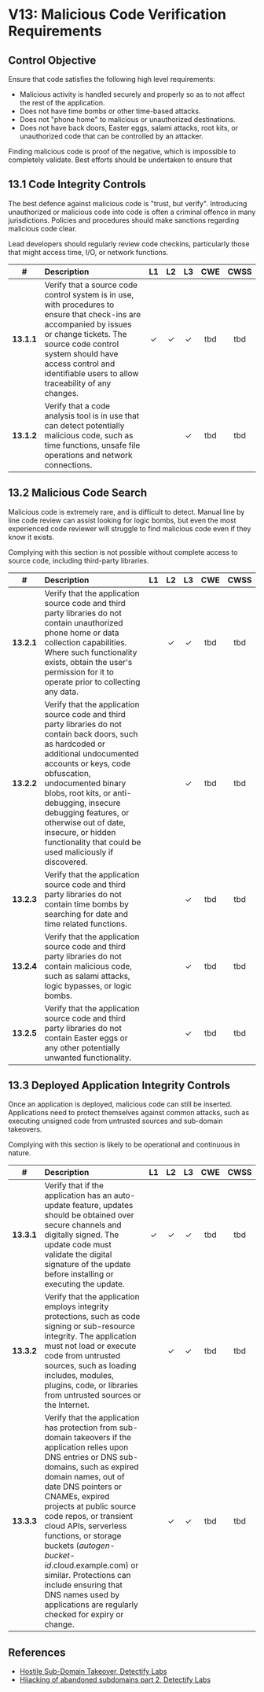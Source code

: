 # V13: Malicious Code Verification Requirements

## Control Objective

Ensure that code satisfies the following high level requirements:

* Malicious activity is handled securely and properly so as to not affect the rest of the application.
* Does not have time bombs or other time-based attacks.
* Does not "phone home" to malicious or unauthorized destinations.
* Does not have back doors, Easter eggs, salami attacks, root kits, or unauthorized code that can be controlled by an attacker.

Finding malicious code is proof of the negative, which is impossible to completely validate. Best efforts should be undertaken to ensure that

## 13.1 Code Integrity Controls

The best defence against malicious code is "trust, but verify". Introducing unauthorized or malicious code into code is often a criminal offence in many jurisdictions. Policies and procedures should make sanctions regarding malicious code clear.

Lead developers should regularly review code checkins, particularly those that might access time, I/O, or network functions.

| # | Description | L1 | L2 | L3 | CWE | CWSS |
| :---: | :--- | :---: | :---:| :---: | :---: | :---: |
| **13.1.1** | Verify that a source code control system is in use, with procedures to ensure that check-ins are accompanied by issues or change tickets. The source code control system should have access control and identifiable users to allow traceability of any changes. | ✓ | ✓ | ✓ | tbd | tbd | 
| **13.1.2** | Verify that a code analysis tool is in use that can detect potentially malicious code, such as time functions, unsafe file operations and network connections. | | | ✓ | tbd | tbd | 

## 13.2 Malicious Code Search

Malicious code is extremely rare, and is difficult to detect. Manual line by line code review can assist looking for logic bombs, but even the most experienced code reviewer will struggle to find malicious code even if they know it exists.

Complying with this section is not possible without complete access to source code, including third-party libraries.

| # | Description | L1 | L2 | L3 | CWE | CWSS |
| :---: | :--- | :---: | :---:| :---: | :---: | :---: |
| **13.2.1** | Verify that the application source code and third party libraries do not contain unauthorized phone home or data collection capabilities. Where such functionality exists, obtain the user's permission for it to operate prior to collecting any data. |  | ✓ | ✓ | tbd | tbd | 
| **13.2.2** | Verify that the application source code and third party libraries do not contain back doors, such as hardcoded or additional undocumented accounts or keys, code obfuscation, undocumented binary blobs, root kits, or anti-debugging, insecure debugging features, or otherwise out of date, insecure, or hidden functionality that could be used maliciously if discovered.  | | | ✓ | tbd | tbd | 
| **13.2.3** | Verify that the application source code and third party libraries do not contain time bombs by searching for date and time related functions.  |  |  | ✓ | tbd | tbd | 
| **13.2.4** | Verify that the application source code and third party libraries do not contain malicious code, such as salami attacks, logic bypasses, or logic bombs.  |  |  | ✓ | tbd | tbd | 
| **13.2.5** | Verify that the application source code and third party libraries do not contain Easter eggs or any other potentially unwanted functionality. |  |  | ✓ | tbd | tbd | 

## 13.3 Deployed Application Integrity Controls

Once an application is deployed, malicious code can still be inserted. Applications need to protect themselves against common attacks, such as executing unsigned code from untrusted sources and sub-domain takeovers. 

Complying with this section is likely to be operational and continuous in nature.

| # | Description | L1 | L2 | L3 | CWE | CWSS |
| :---: | :--- | :---: | :---:| :---: | :---: | :---: |
| **13.3.1** | Verify that if the application has an auto-update feature, updates should be obtained over secure channels and digitally signed. The update code must validate the digital signature of the update before installing or executing the update.  | ✓ | ✓ | ✓ | tbd | tbd | 
| **13.3.2** | Verify that the application employs integrity protections, such as code signing or sub-resource integrity. The application must not load or execute code from untrusted sources, such as loading includes, modules, plugins, code, or libraries from untrusted sources or the Internet. |  | ✓ | ✓ | tbd | tbd | 
| **13.3.3** | Verify that the application has protection from sub-domain takeovers if the application relies upon DNS entries or DNS sub-domains, such as expired domain names, out of date DNS pointers or CNAMEs, expired projects at public source code repos, or transient cloud APIs, serverless functions, or storage buckets (*autogen-bucket-id*.cloud.example.com) or similar. Protections can include ensuring that DNS names used by applications are regularly checked for expiry or change. |  | ✓ | ✓ | tbd | tbd | 

## References

* [Hostile Sub-Domain Takeover, Detectify Labs](https://labs.detectify.com/2014/10/21/hostile-subdomain-takeover-using-herokugithubdesk-more/)
* [Hijacking of abandoned subdomains part 2, Detectify Labs](https://labs.detectify.com/2014/12/08/hijacking-of-abandoned-subdomains-part-2/)
